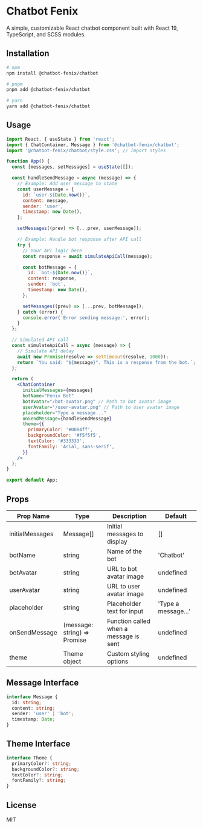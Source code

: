 # Chatbot Fenix

A simple, customizable React chatbot component built with React 19, TypeScript, and SCSS modules.

## Installation

```bash
# npm
npm install @chatbot-fenix/chatbot

# pnpm
pnpm add @chatbot-fenix/chatbot

# yarn
yarn add @chatbot-fenix/chatbot
```

## Usage

```jsx
import React, { useState } from 'react';
import { ChatContainer, Message } from '@chatbot-fenix/chatbot';
import '@chatbot-fenix/chatbot/style.css'; // Import styles

function App() {
  const [messages, setMessages] = useState([]);

  const handleSendMessage = async (message) => {
    // Example: Add user message to state
    const userMessage = {
      id: `user-${Date.now()}`,
      content: message,
      sender: 'user',
      timestamp: new Date(),
    };

    setMessages((prev) => [...prev, userMessage]);

    // Example: Handle bot response after API call
    try {
      // Your API logic here
      const response = await simulateApiCall(message);

      const botMessage = {
        id: `bot-${Date.now()}`,
        content: response,
        sender: 'bot',
        timestamp: new Date(),
      };

      setMessages((prev) => [...prev, botMessage]);
    } catch (error) {
      console.error('Error sending message:', error);
    }
  };

  // Simulated API call
  const simulateApiCall = async (message) => {
    // Simulate API delay
    await new Promise(resolve => setTimeout(resolve, 1000));
    return `You said: "${message}". This is a response from the bot.`;
  };

  return (
    <ChatContainer
      initialMessages={messages}
      botName="Fenix Bot"
      botAvatar="/bot-avatar.png" // Path to bot avatar image
      userAvatar="/user-avatar.png" // Path to user avatar image
      placeholder="Type a message..."
      onSendMessage={handleSendMessage}
      theme={{
        primaryColor: '#0084ff',
        backgroundColor: '#f5f5f5',
        textColor: '#333333',
        fontFamily: 'Arial, sans-serif',
      }}
    />
  );
}

export default App;
```

## Props

| Prop Name       | Type                | Description                                      | Default     |
|-----------------|---------------------|--------------------------------------------------|-------------|
| initialMessages | Message[]           | Initial messages to display                      | []          |
| botName         | string              | Name of the bot                                  | 'Chatbot'   |
| botAvatar       | string              | URL to bot avatar image                          | undefined   |
| userAvatar      | string              | URL to user avatar image                         | undefined   |
| placeholder     | string              | Placeholder text for input                       | 'Type a message...' |
| onSendMessage   | (message: string) => Promise<void> | Function called when a message is sent | undefined   |
| theme           | Theme object        | Custom styling options                           | undefined   |

## Message Interface

```typescript
interface Message {
  id: string;
  content: string;
  sender: 'user' | 'bot';
  timestamp: Date;
}
```

## Theme Interface

```typescript
interface Theme {
  primaryColor?: string;
  backgroundColor?: string;
  textColor?: string;
  fontFamily?: string;
}
```

## License

MIT
